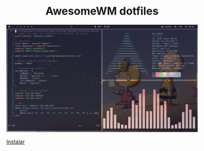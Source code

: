 <div align="center">
    <h1><strong>AwesomeWM dotfiles</strong></h1>
    <img title="screenshot" alt="system" src="./screenshot.png">
</div>

[Instalar](https://github.com/awtgerry/install-aw)

